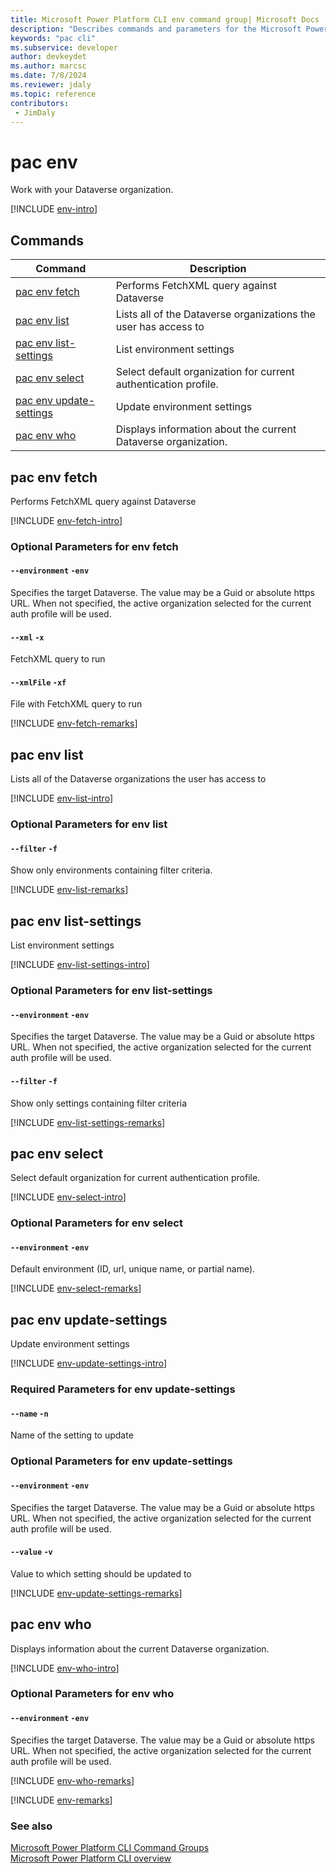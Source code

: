 ```yaml
---
title: Microsoft Power Platform CLI env command group| Microsoft Docs
description: "Describes commands and parameters for the Microsoft Power Platform CLI env command group."
keywords: "pac cli"
ms.subservice: developer
author: devkeydet
ms.author: marcsc
ms.date: 7/8/2024
ms.reviewer: jdaly
ms.topic: reference
contributors: 
 - JimDaly
---
```

<!-- 
Do not edit this file. 
This file is generated by a program and any changes will be overwritten when this topic is re-generated.
Use the include files to add additional content to this topic.
-->
# pac env

Work with your Dataverse organization.

[!INCLUDE [env-intro](includes/env-intro.md)]

## Commands

|Command|Description|
|---------|---------|
|[pac env fetch](#pac-env-fetch)|Performs FetchXML query against Dataverse|
|[pac env list](#pac-env-list)|Lists all of the Dataverse organizations the user has access to|
|[pac env list-settings](#pac-env-list-settings)|List environment settings|
|[pac env select](#pac-env-select)|Select default organization for current authentication profile.|
|[pac env update-settings](#pac-env-update-settings)|Update environment settings|
|[pac env who](#pac-env-who)|Displays information about the current Dataverse organization.|


## pac env fetch

Performs FetchXML query against Dataverse

[!INCLUDE [env-fetch-intro](includes/env-fetch-intro.md)]


### Optional Parameters for env fetch

#### `--environment` `-env`

Specifies the target Dataverse. The value may be a Guid or absolute https URL. When not specified, the active organization selected for the current auth profile will be used.

#### `--xml` `-x`

FetchXML query to run

#### `--xmlFile` `-xf`

File with FetchXML query to run

[!INCLUDE [env-fetch-remarks](includes/env-fetch-remarks.md)]

## pac env list

Lists all of the Dataverse organizations the user has access to

[!INCLUDE [env-list-intro](includes/env-list-intro.md)]


### Optional Parameters for env list

#### `--filter` `-f`

Show only environments containing filter criteria.

[!INCLUDE [env-list-remarks](includes/env-list-remarks.md)]

## pac env list-settings

List environment settings

[!INCLUDE [env-list-settings-intro](includes/env-list-settings-intro.md)]


### Optional Parameters for env list-settings

#### `--environment` `-env`

Specifies the target Dataverse. The value may be a Guid or absolute https URL. When not specified, the active organization selected for the current auth profile will be used.

#### `--filter` `-f`

Show only settings containing filter criteria

[!INCLUDE [env-list-settings-remarks](includes/env-list-settings-remarks.md)]

## pac env select

Select default organization for current authentication profile.

[!INCLUDE [env-select-intro](includes/env-select-intro.md)]


### Optional Parameters for env select

#### `--environment` `-env`

Default environment (ID, url, unique name, or partial name).

[!INCLUDE [env-select-remarks](includes/env-select-remarks.md)]

## pac env update-settings

Update environment settings

[!INCLUDE [env-update-settings-intro](includes/env-update-settings-intro.md)]


### Required Parameters for env update-settings

#### `--name` `-n`

Name of the setting to update


### Optional Parameters for env update-settings

#### `--environment` `-env`

Specifies the target Dataverse. The value may be a Guid or absolute https URL. When not specified, the active organization selected for the current auth profile will be used.

#### `--value` `-v`

Value to which setting should be updated to

[!INCLUDE [env-update-settings-remarks](includes/env-update-settings-remarks.md)]

## pac env who

Displays information about the current Dataverse organization.

[!INCLUDE [env-who-intro](includes/env-who-intro.md)]


### Optional Parameters for env who

#### `--environment` `-env`

Specifies the target Dataverse. The value may be a Guid or absolute https URL. When not specified, the active organization selected for the current auth profile will be used.

[!INCLUDE [env-who-remarks](includes/env-who-remarks.md)]

[!INCLUDE [env-remarks](includes/env-remarks.md)]

### See also

[Microsoft Power Platform CLI Command Groups](index.md)<br />
[Microsoft Power Platform CLI overview](../introduction.md)